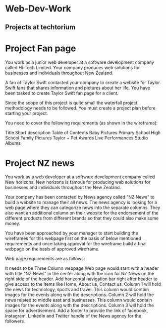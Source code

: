 # Web-Dev-Work
## Projects at techtorium
# Project Fan page

You work as a junior web developer at a software development company called Hi-Tech Limited. Your company produces web solutions for businesses and individuals throughout New Zealand.

A fan of Taylor Swift contacted your company to create a website for Taylor Swift fans that shares information and pictures about her life. You have been tasked to create Taylor Swift fan page for a client. 

Since the scope of this project is quite small the waterfall project methodology needs to be followed. You must create a project plan before starting your project.

You need to cover the following requirements (as shown in the wireframe):

Title 
Short description
Table of Contents
Baby Pictures 
Primary School
High School
Family Pictures
Taylor + Pet 
Awards 
Live Performances
Studio Albums 

# Project NZ news

You work as a web developer at a software development company called New horizons. New horizons is famous for producing web solutions for businesses and individuals throughout the New Zealand.

Your company has been contacted by News agency called "NZ News" to build a website to manage their all news. The news agency is looking for a web page where they can categorize news into the separate columns. They also want an additional column on their website for the endorsement of the different products from different brands so that they could also make some money.

You have been approached by your manager to start building the wireframes for this webpage first on the basis of below mentioned requirements and once taking approval for the wireframe build a final webpage on the basis of approved wireframe.

Web page requirements are as follows:

It needs to be Three Column webpage
Web page would start with a header with title “NZ News” in the center along with the icon for NZ News on the right side of the header.
Add horizontal navigation bar right after header to give access to the items like Home, About us, Contact us.
Column 1 will hold the news for technology, sports and travel. This column would contain images for the events along with the descriptions.
Column 2 will hold the news related to middle east and businesses. This column would contain images for the events along with the descriptions.
Column 3 will hold the space for advertisement.
Add a footer to provide the link of facebook, instagram, LinkedIn and Twitter handle of the News agency for the followers.
